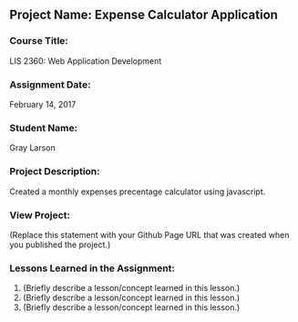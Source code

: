 ## Project Name:  Expense Calculator Application

### Course Title:
LIS 2360:  Web Application Development

### Assignment Date:  
February 14, 2017

### Student Name:  
Gray Larson

### Project Description:
Created a monthly expenses precentage calculator using javascript.

### View Project:
(Replace this statement with your Github Page URL that was created when you 
 published the project.)

### Lessons Learned in the Assignment:
1. (Briefly describe a lesson/concept learned in this lesson.)
2. (Briefly describe a lesson/concept learned in this lesson.)
3. (Briefly describe a lesson/concept learned in this lesson.)

